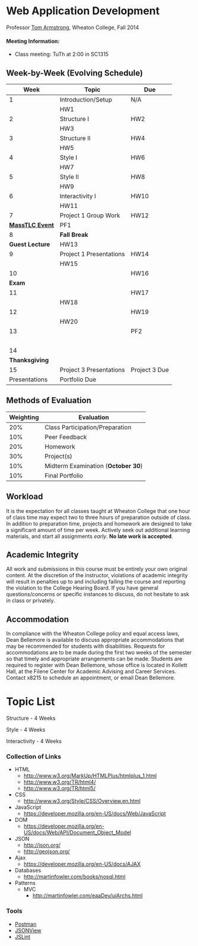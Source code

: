 # Web Application Development

Professor [Tom Armstrong](http://tarmstro.github.io/), Wheaton College, Fall 2014

#### Meeting Information:

* Class meeting: TuTh at 2:00 in SC1315

## Week-by-Week (Evolving Schedule)

Week  | Topic | Due
------------- | ------------- | -------------
1 | Introduction/Setup |  N/A
 |  | HW1
2 | Structure I | HW2
 |  | HW3
3 | Structure II | HW4
 |  | HW5
4 | Style I | HW6
 |  | HW7
5 | Style II | HW8
 |  | HW9
6 | Interactivity I | HW10
 |  | HW11
7 | Project 1 Group Work | HW12
 | [**MassTLC Event**](http://www.eventbrite.com/e/networking-career-fair-tickets-12756833031) | PF1
8 | **Fall Break** | &nbsp;
 | **Guest Lecture** | HW13
9 | Project 1 Presentations | HW14
 |  | HW15
10 |  | HW16
 | **Exam** | &nbsp;
11 |  | HW17
 |  |  HW18
12 |  | HW19
 |  | HW20
13 |  | PF2
 |  | &nbsp;
14 |  | &nbsp;
 | **Thanksgiving** | &nbsp;
15 | Project 3 Presentations | Project 3 Due
 | Presentations | Portfolio Due

## Methods of Evaluation

Weighting  | Evaluation
------------- | ------------- 
20% | Class Participation/Preparation
10% | Peer Feedback
20% | Homework
30% | Project(s)
10% | Midterm Examination (**October 30**)
10% | Final Portfolio

## Workload

It is the expectation for all classes taught at Wheaton College that one hour of class time may expect two to three hours of preparation outside of class.  In addition to preparation time, projects and homework are designed to take a significant amount of time per week.  Actively seek out additional learning materials, and start all assignments _early_. **No late work is accepted**.

## Academic Integrity

All work and submissions in this course must be entirely your own original content.  At the discretion of the instructor, violations of academic integrity will result in penalties up to and including failing the course and reporting the violation to the College Hearing Board. If you have general questions/concerns or specific instances to discuss, do not hesitate to ask in class or privately.

## Accommodation

In compliance with the Wheaton College policy and equal access laws, Dean Bellemore is available to discuss appropriate accommodations that may be recommended for students with disabilities. Requests for accommodations are to be made during the first two weeks of the semester so that timely and appropriate arrangements can be made. Students are required to register with Dean Bellemore, whose office is located in Kollett Hall, at the Filene Center for Academic Advising and Career Services. Contact x8215 to schedule an appointment, or email Dean Bellemore.

# Topic List

Structure - 4 Weeks

Style - 4 Weeks

Interactivity - 4 Weeks

### Collection of Links

* HTML 
	* http://www.w3.org/MarkUp/HTMLPlus/htmlplus_1.html
	* http://www.w3.org/TR/html4/
	* http://www.w3.org/TR/html5/
* CSS
	* http://www.w3.org/Style/CSS/Overview.en.html
* JavaScript
	* https://developer.mozilla.org/en-US/docs/Web/JavaScript
* DOM
	* https://developer.mozilla.org/en-US/docs/Web/API/Document_Object_Model
* JSON
	* http://json.org/
	* http://geojson.org/
* Ajax
	* https://developer.mozilla.org/en-US/docs/AJAX
* Databases
	* http://martinfowler.com/books/nosql.html
* Patterns
	* MVC
		* http://martinfowler.com/eaaDev/uiArchs.html


### Tools

* [Postman](https://chrome.google.com/webstore/detail/fdmmgilgnpjigdojojpjoooidkmcomcm)
* [JSONView](https://chrome.google.com/webstore/detail/jsonview/chklaanhfefbnpoihckbnefhakgolnmc)
* [JSLint](http://www.jslint.com/)